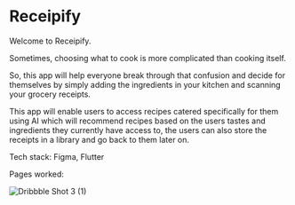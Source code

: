 # Receipify

Welcome to Receipify.

Sometimes, choosing what to cook is more complicated than cooking itself. 

So, this app will help everyone break through that confusion and decide for themselves by simply adding the ingredients in your kitchen and scanning your grocery receipts. 

This app will enable users to access recipes catered specifically for them using AI which will recommend recipes based on the users tastes and ingredients they currently have access to, the users can also store the receipts in a library and go back to them later on.

Tech stack: Figma, Flutter

Pages worked:


![Dribbble Shot 3 (1)](https://user-images.githubusercontent.com/74372506/198338063-24ef3161-021d-431c-8581-e3bde25c98d6.jpg)
